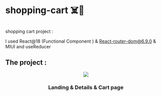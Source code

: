 
<h1 align="left">shopping-cart ☠️🦾</h1>

##


shopping cart project :

I used React@18 (Functional Component ) & React-router-dom@6.9.0 & MIUI and useReducer

##

<h2 align="left">The project :</h2>

<div align="center">
  <img src="https://raw.githubusercontent.com/lRezaAsadil/Shopping-Cart-React/master/src/images/shopping-cart.gif"> 
  <h3> Landing & Details & Cart page</h3>
</div>
